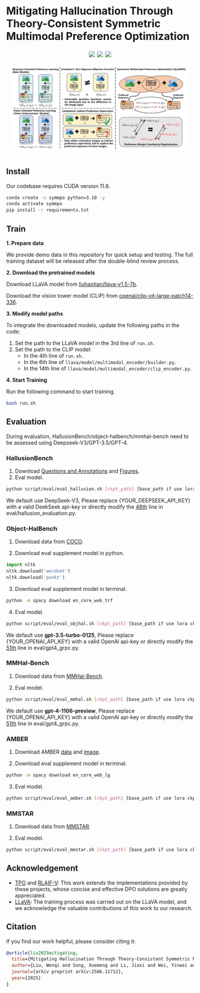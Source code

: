 # Mitigating Hallucination Through Theory-Consistent Symmetric Multimodal Preference Optimization

<div align="center" style="font-size: 15pt">


<a href='https://arxiv.org/abs/2506.11712v2'><img src='https://img.shields.io/badge/Paper-Arxiv-red'></a>
<a href='https://huggingface.co/Tanh01/SymMPO_similar'><img src='https://img.shields.io/badge/Model-7B/13B-orange'></a>
<a href='https://huggingface.co/datasets/Tanh01/SymMPO_Dataset'><img src='https://img.shields.io/badge/Dataset-HF-yellow'></a>

</div>

<table align="center">
    <p align="center">
      <img src="asset/symmpo.png" width="95%" alt="intro1" />
    </p>
</table>


## Install

Our codebase requires CUDA version 11.8.

```bash
conda create -n symmpo python=3.10 -y
conda activate symmpo
pip install -r requirements.txt
```

## Train

**1. Prepare data**

We provide demo data in this repository for quick setup and testing. The full training dataset will be released after the double-blind review process.

**2. Download the pretrained models**

Download LLaVA model from [liuhaotian/llava-v1.5-7b](https://huggingface.co/liuhaotian/llava-v1.5-7b).

Download the vision tower model (CLIP) from [openai/clip-vit-large-patch14-336](https://huggingface.co/openai/clip-vit-large-patch14-336).

**3. Modify model paths**

To integrate the downloaded models, update the following paths in the code:

1. Set the path to the LLaVA model in the 3rd line of `run.sh`.
2. Set the path to the CLIP model:
   - In the 4th line of `run.sh`.
   - In the 6th line of `llava/model/multimodal_encoder/builder.py`.
   - In the 14th line of `llava/model/multimodal_encoder/clip_encoder.py`.

**4. Start Training**

Run the following command to start training.

```bash
bash run.sh
```

## Evaluation

During evaluation, HallusionBench/object-halbench/mmhal-bench need to be assessed using Deepseek-V3/GPT-3.5/GPT-4.

### HallusionBench

1. Download [Questions and Annotations](https://github.com/tianyi-lab/HallusionBench/blob/main/HallusionBench.json) and [Figures](https://drive.google.com/file/d/1eeO1i0G9BSZTE1yd5XeFwmrbe1hwyf_0/view?usp=sharing).
2. Eval model.

```bash
python script/eval/eval_hallusion.sh [ckpt_path] [base_path if use lora ckpt else "No"] [YOUR_DEEPSEEK_API_KEY] [GPU_ID]
```

We default use DeepSeek-V3, Please replace {YOUR_DEEPSEEK_API_KEY} with a valid DeekSeek api-key or directly modify the [48th](https://github.com/Liuwq-bit/SymMPO/blob/master/eval/hallusion_evaluation.py#L48) line in eval/hallusion_evaluation.py.

### Object-HalBench

1. Download data from [COCO](http://images.cocodataset.org/annotations/annotations_trainval2014.zip).

2. Download eval supplement model in python.

```python
import nltk
nltk.download('wordnet')
nltk.download('punkt')
```

3. Download eval supplement model in terminal.

```bash
python -m spacy download en_core_web_trf
```

4. Eval model.

```bash
python script/eval/eval_objhal.sh [ckpt_path] [base_path if use lora ckpt else "No"] [YOUR_OPENAI_API_KEY] [GPU_ID]
```

We default use **gpt-3.5-turbo-0125**, Please replace {YOUR_OPENAI_API_KEY} with a valid OpenAI api-key or directly modify the [51th](https://github.com/Liuwq-bit/SymMPO/blob/master/eval/gpt4_grpc.py#L51) line in eval/gpt4_grpc.py.

### MMHal-Bench

1. Download data from [MMHal-Bench](https://drive.google.com/file/d/1mQyAbeGgRyiVV6qjVkUI1uY_g9E-bDTH/view?usp=sharing).

2. Eval model.

```bash
python script/eval/eval_mmhal.sh [ckpt_path] [base_path if use lora ckpt else "No"] [YOUR_OPENAI_API_KEY] [GPU_ID]
```

We default use **gpt-4-1106-preview**, Please replace {YOUR_OPENAI_API_KEY} with a valid OpenAI api-key or directly modify the [51th](https://github.com/Liuwq-bit/SymMPO/blob/master/eval/gpt4_grpc.py#L51) line in eval/gpt4_grpc.py.

### AMBER

1. Download AMBER [data](https://github.com/junyangwang0410/AMBER/tree/master) and [image](https://drive.google.com/file/d/1MaCHgtupcZUjf007anNl4_MV0o4DjXvl/view?usp=sharing).

2. Download eval supplement model in terminal.

```bash
python -m spacy download en_core_web_lg
```

3. Eval model.

```bash
python script/eval/eval_amber.sh [ckpt_path] [base_path if use lora ckpt else "No"] [GPU_ID]
```

### MMSTAR

1. Download data from [MMSTAR](dataset/llava_bench/rule.json).

2. Eval model.

```bash
python script/eval/eval_mmstar.sh [ckpt_path] [base_path if use lora ckpt else "No"] [GPU_ID]
```

## Acknowledgement <!-- omit in toc -->

- [TPO](https://github.com/topic-overwrite/topic-level-overwrite) and [RLAIF-V](https://github.com/RLHF-V/RLAIF-V): This work extends the implementations provided by these projects, whose concise and effective DPO solutions are greatly appreciated.
- [LLaVA](https://github.com/haotian-liu/LLaVA): The training process was carried out on the LLaVA model, and we acknowledge the valuable contributions of this work to our research.


## Citation

If you find our work helpful, please consider citing it:
```bibtex
@article{liu2025mitigating,
  title={Mitigating Hallucination Through Theory-Consistent Symmetric Multimodal Preference Optimization},
  author={Liu, Wenqi and Song, Xuemeng and Li, Jiaxi and Wei, Yinwei and Zheng, Na and Yin, Jianhua and Nie, Liqiang},
  journal={arXiv preprint arXiv:2506.11712},
  year={2025}
}
```
